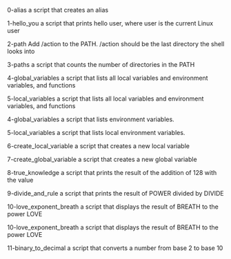 0-alias a script that creates an alias

1-hello_you a script that prints hello user, where user is the current Linux user

2-path Add /action to the PATH. /action should be the last directory the shell looks into

3-paths a script that counts the number of directories in the PATH

4-global_variables a script that lists all local variables and environment variables, and functions

5-local_variables a script that lists all local variables and environment variables, and functions

4-global_variables a script that lists environment variables.

5-local_variables a script that lists local environment variables.

6-create_local_variable a script that creates a new local variable

7-create_global_variable a script that creates a new global variable

8-true_knowledge a script that prints the result of the addition of 128 with the value

9-divide_and_rule a script that prints the result of POWER divided by DIVIDE

10-love_exponent_breath a script that displays the result of BREATH to the power LOVE

10-love_exponent_breath a script that displays the result of BREATH to the power LOVE

11-binary_to_decimal a script that converts a number from base 2 to base 10


